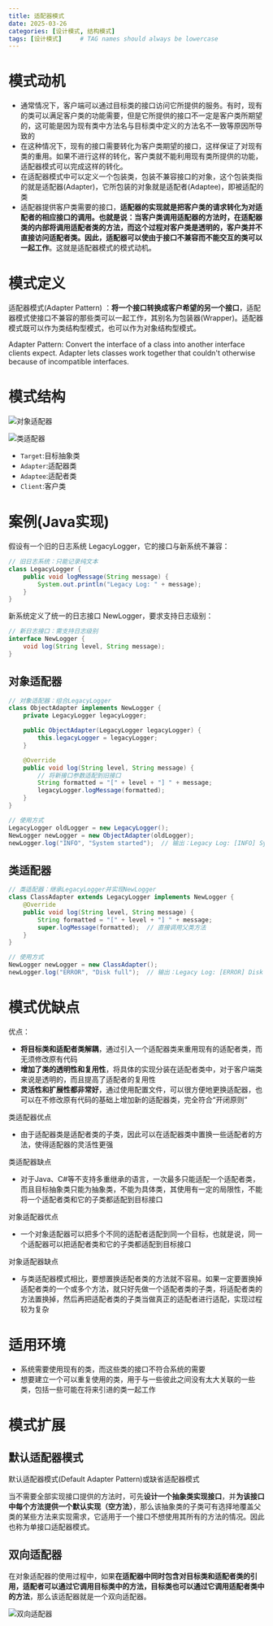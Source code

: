 ```yaml
---
title: 适配器模式
date: 2025-03-26 
categories: [设计模式, 结构模式]
tags: [设计模式]     # TAG names should always be lowercase
---
```


# 模式动机

- 通常情况下，客户端可以通过目标类的接口访问它所提供的服务。有时，现有的类可以满足客户类的功能需要，但是它所提供的接口不一定是客户类所期望的，这可能是因为现有类中方法名与目标类中定义的方法名不一致等原因所导致的
- 在这种情况下，现有的接口需要转化为客户类期望的接口，这样保证了对现有类的重用。如果不进行这样的转化，客户类就不能利用现有类所提供的功能，适配器模式可以完成这样的转化。
- 在适配器模式中可以定义一个包装类，包装不兼容接口的对象，这个包装类指的就是适配器(Adapter)，它所包装的对象就是适配者(Adaptee)，即被适配的类
- 适配器提供客户类需要的接口，**适配器的实现就是把客户类的请求转化为对适配者的相应接口的调用。也就是说：当客户类调用适配器的方法时，在适配器类的内部将调用适配者类的方法，而这个过程对客户类是透明的，客户类并不直接访问适配者类。因此，适配器可以使由于接口不兼容而不能交互的类可以一起工作**。这就是适配器模式的模式动机。

# 模式定义

适配器模式(Adapter Pattern) ：**将一个接口转换成客户希望的另一个接口**，适配器模式使接口不兼容的那些类可以一起工作，其别名为包装器(Wrapper)。适配器模式既可以作为类结构型模式，也可以作为对象结构型模式。

Adapter Pattern: Convert the interface of a class into another interface clients expect. Adapter lets classes work together that couldn't otherwise because of incompatible interfaces.

# 模式结构
![对象适配器](/assets/img/对象适配器模式结构.png)

![类适配器](/assets/img/类适配器模式结构.png)

- `Target`:目标抽象类
- `Adapter`:适配器类
- `Adaptee`:适配者类
- `Client`:客户类

# 案例(Java实现)

假设有一个旧的日志系统 LegacyLogger，它的接口与新系统不兼容：
```java
// 旧日志系统：只能记录纯文本
class LegacyLogger {
    public void logMessage(String message) {
        System.out.println("Legacy Log: " + message);
    }
}
```
新系统定义了统一的日志接口 NewLogger，要求支持日志级别：
```java
// 新日志接口：需支持日志级别
interface NewLogger {
    void log(String level, String message);
}
```
## 对象适配器

```java
// 对象适配器：组合LegacyLogger
class ObjectAdapter implements NewLogger {
    private LegacyLogger legacyLogger;

    public ObjectAdapter(LegacyLogger legacyLogger) {
        this.legacyLogger = legacyLogger;
    }

    @Override
    public void log(String level, String message) {
        // 将新接口参数适配到旧接口
        String formatted = "[" + level + "] " + message;
        legacyLogger.logMessage(formatted);
    }
}

// 使用方式
LegacyLogger oldLogger = new LegacyLogger();
NewLogger newLogger = new ObjectAdapter(oldLogger);
newLogger.log("INFO", "System started");  // 输出：Legacy Log: [INFO] System started
```
## 类适配器

```java
// 类适配器：继承LegacyLogger并实现NewLogger
class ClassAdapter extends LegacyLogger implements NewLogger {
    @Override
    public void log(String level, String message) {
        String formatted = "[" + level + "] " + message;
        super.logMessage(formatted);  // 直接调用父类方法
    }
}

// 使用方式
NewLogger newLogger = new ClassAdapter();
newLogger.log("ERROR", "Disk full");  // 输出：Legacy Log: [ERROR] Disk full
```

# 模式优缺点

优点：
- **将目标类和适配者类解耦**，通过引入一个适配器类来重用现有的适配者类，而无须修改原有代码
- **增加了类的透明性和复用性**，将具体的实现分装在适配者类中，对于客户端类来说是透明的，而且提高了适配者的复用性
- **灵活性和扩展性都非常好**，通过使用配置文件，可以很方便地更换适配器，也可以在不修改原有代码的基础上增加新的适配器类，完全符合“开闭原则”

类适配器优点
- 由于适配器类是适配者类的子类，因此可以在适配器类中置换一些适配者的方法，使得适配器的灵活性更强

类适配器缺点
- 对于Java、C#等不支持多重继承的语言，一次最多只能适配一个适配者类，而且目标抽象类只能为抽象类，不能为具体类，其使用有一定的局限性，不能将一个适配者类和它的子类都适配到目标接口

对象适配器优点
- 一个对象适配器可以把多个不同的适配者适配到同一个目标，也就是说，同一个适配器可以把适配者类和它的子类都适配到目标接口

对象适配器缺点
- 与类适配器模式相比，要想置换适配者类的方法就不容易。如果一定要置换掉适配者类的一个或多个方法，就只好先做一个适配者类的子类，将适配者类的方法置换掉，然后再把适配者类的子类当做真正的适配者进行适配，实现过程较为复杂

# 适用环境
- 系统需要使用现有的类，而这些类的接口不符合系统的需要
- 想要建立一个可以重复使用的类，用于与一些彼此之间没有太大关联的一些类，包括一些可能在将来引进的类一起工作

# 模式扩展

## 默认适配器模式

默认适配器模式(Default Adapter Pattern)或缺省适配器模式

当不需要全部实现接口提供的方法时，可先**设计一个抽象类实现接口**，并**为该接口中每个方法提供一个默认实现（空方法）**，那么该抽象类的子类可有选择地覆盖父类的某些方法来实现需求，它适用于一个接口不想使用其所有的方法的情况。因此也称为单接口适配器模式。

## 双向适配器

在对象适配器的使用过程中，如果**在适配器中同时包含对目标类和适配者类的引用，适配者可以通过它调用目标类中的方法，目标类也可以通过它调用适配者类中的方法**，那么该适配器就是一个双向适配器。

![双向适配器](/assets/img/双向适配器.png)
